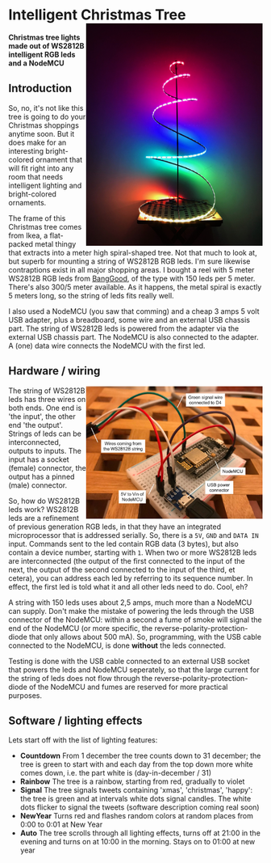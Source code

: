 # Intelligent Christmas Tree <img src="ledtree.jpg" width="350" align="right"> 
**Christmas tree lights made out of WS2812B intelligent RGB leds and a NodeMCU**

## Introduction

So, no, it's not like this tree is going to do your Christmas shoppings anytime soon. But it does make for an interesting bright-colored ornament that will fit right into any room that needs intelligent lighting and bright-colored ornaments.

The frame of this Christmas tree comes from Ikea, a flat-packed metal thingy that extracts into a meter high spiral-shaped tree. Not that much to look at, but superb for mounting a string of WS2812B RGB leds. I'm sure likewise contraptions exist in all major shopping areas. I bought a reel with 5 meter WS2812B RGB leds from [BangGood](https://www.banggood.com/5M-45W-150SMD-WS2812B-LED-RGB-Colorful-Strip-Light-Waterproof-IP65-WhiteBlack-PCB-DC5V-p-1035640.html?rmmds=search&cur_warehouse=CN), of the type with 150 leds per 5 meter. There's also 300/5 meter available. As it happens, the metal spiral is exactly 5 meters long, so the string of leds fits really well.

I also used a NodeMCU (you saw that comming) and a cheap 3 amps 5 volt USB adapter, plus a breadboard, some wire and an external USB chassis part. The string of WS2812B leds is powered from the adapter via the external USB chassis part. The NodeMCU is also connected to the adapter. A (one) data wire connects the NodeMCU with the first led.

## Hardware / wiring
<img src="wiring-diagram-xmastree.jpg" width="350" align="right"> The string of WS2812B leds has three wires on both ends. One end is 'the input', the other end 'the output'. Strings of leds can be interconnected, outputs to inputs. The input has a socket (female) connector, the output has a pinned (male) connector. 

So, how do WS2812B leds work? WS2812B leds are a refinement of previous generation RGB leds, in that they have an integrated microprocessor that is addressed serially. So, there is a `5V`, `GND` and `DATA IN` input. Commands sent to the led contain RGB data (3 bytes), but also contain a device number, starting with `1`. When two or more WS2812B leds are interconnected (the output of the first connected to the input of the next, the output of the second connected to the input of the third, et cetera), you can address each led by referring to its sequence number. In effect, the first led is told what it and all other leds need to do. Cool, eh?

A string with 150 leds uses about 2,5 amps, much more than a NodeMCU can supply. Don't make the mistake of powering the leds through the USB connector of the NodeMCU: within a second a fume of smoke will signal the end of the NodeMCU (or more specific, the reverse-polarity-protection-diode that only allows about 500 mA). So, programming, with the USB cable connected to the NodeMCU, is done **without** the leds connected. 

Testing is done with the USB cable connected to an external USB socket that powers the leds and NodeMCU seperately, so that the large current for the string of leds does not flow through the reverse-polarity-protection-diode of the NodeMCU and fumes are reserved for more practical purposes.

## Software / lighting effects
Lets start off with the list of lighting features:
* **Countdown** From 1 december the tree counts down to 31 december; the tree is green to start with and each day from the top down more white comes down, i.e. the part white is (day-in-december / 31)
* **Rainbow** The tree is a rainbow, starting from red, gradually to violet
* **Signal** The tree signals tweets containing 'xmas', 'christmas', 'happy': the tree is green and at intervals white dots signal candles. The white dots flicker to signal the tweets
(software description coming real soon)
* **NewYear** Turns red and flashes random colors at random places from 0:00 to 0:01 at New Year
* **Auto** The tree scrolls through all lighting effects, turns off at 21:00 in the evening and turns on at 10:00 in the morning. Stays on to 01:00 at new year

